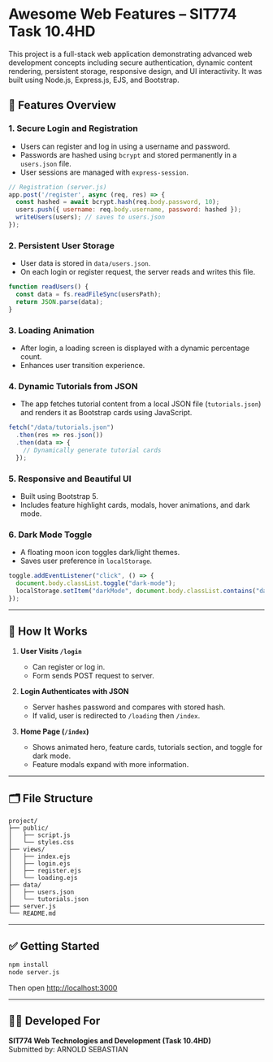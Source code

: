 # Awesome Web Features – SIT774 Task 10.4HD

This project is a full-stack web application demonstrating advanced web development concepts including secure authentication, dynamic content rendering, persistent storage, responsive design, and UI interactivity. It was built using Node.js, Express.js, EJS, and Bootstrap.

## 🔐 Features Overview

### 1. Secure Login and Registration
- Users can register and log in using a username and password.
- Passwords are hashed using `bcrypt` and stored permanently in a `users.json` file.
- User sessions are managed with `express-session`.

```js
// Registration (server.js)
app.post('/register', async (req, res) => {
  const hashed = await bcrypt.hash(req.body.password, 10);
  users.push({ username: req.body.username, password: hashed });
  writeUsers(users); // saves to users.json
});
```

### 2. Persistent User Storage
- User data is stored in `data/users.json`.
- On each login or register request, the server reads and writes this file.

```js
function readUsers() {
  const data = fs.readFileSync(usersPath);
  return JSON.parse(data);
}
```

### 3. Loading Animation
- After login, a loading screen is displayed with a dynamic percentage count.
- Enhances user transition experience.

### 4. Dynamic Tutorials from JSON
- The app fetches tutorial content from a local JSON file (`tutorials.json`) and renders it as Bootstrap cards using JavaScript.

```js
fetch("/data/tutorials.json")
  .then(res => res.json())
  .then(data => {
    // Dynamically generate tutorial cards
  });
```

### 5. Responsive and Beautiful UI
- Built using Bootstrap 5.
- Includes feature highlight cards, modals, hover animations, and dark mode.

### 6. Dark Mode Toggle
- A floating moon icon toggles dark/light themes.
- Saves user preference in `localStorage`.

```js
toggle.addEventListener("click", () => {
  document.body.classList.toggle("dark-mode");
  localStorage.setItem("darkMode", document.body.classList.contains("dark-mode"));
});
```

---

## 🚀 How It Works

1. **User Visits `/login`**
   - Can register or log in.
   - Form sends POST request to server.

2. **Login Authenticates with JSON**
   - Server hashes password and compares with stored hash.
   - If valid, user is redirected to `/loading` then `/index`.

3. **Home Page (`/index`)**
   - Shows animated hero, feature cards, tutorials section, and toggle for dark mode.
   - Feature modals expand with more information.

---

## 🗂️ File Structure

```
project/
├── public/
│   ├── script.js
│   └── styles.css
├── views/
│   ├── index.ejs
│   ├── login.ejs
│   ├── register.ejs
│   └── loading.ejs
├── data/
│   ├── users.json
│   └── tutorials.json
├── server.js
└── README.md
```

---

## ✅ Getting Started

```bash
npm install
node server.js
```

Then open [http://localhost:3000](http://localhost:3000)

---

## 👨‍💻 Developed For

**SIT774 Web Technologies and Development (Task 10.4HD)**  
Submitted by: ARNOLD SEBASTIAN
